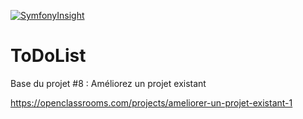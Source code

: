 [![SymfonyInsight](https://insight.symfony.com/projects/77537e80-7ff0-4c30-94b6-6b525a687ab5/small.svg)](https://insight.symfony.com/projects/77537e80-7ff0-4c30-94b6-6b525a687ab5)

ToDoList
========

Base du projet #8 : Améliorez un projet existant

https://openclassrooms.com/projects/ameliorer-un-projet-existant-1
